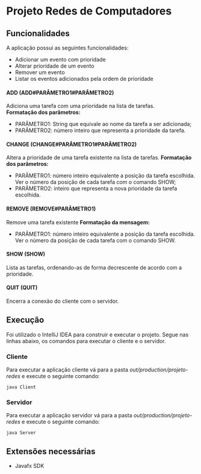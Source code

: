 # Projeto Redes de Computadores

## Funcionalidades
A aplicação possui as seguintes funcionalidades:
* Adicionar um evento com prioridade
* Alterar prioridade de um evento
* Remover um evento
* Listar os eventos adicionados pela ordem de prioridade

#### ADD    (ADD#PARÂMETRO1#PARÂMETRO2)
Adiciona uma tarefa com uma prioridade na lista de tarefas.  
**Formatação dos parâmetros:**
* PARÂMETRO1: String que equivale ao nome da tarefa a ser adicionada;
* PARÂMETRO2: número inteiro que representa a prioridade da tarefa.

#### CHANGE  (CHANGE#PARÂMETRO1#PARÂMETRO2)
Altera a prioridade de uma tarefa existente na lista de tarefas.
**Formatação dos parâmetros:**
* PARÂMETRO1: número inteiro equivalente a posição da tarefa escolhida. Ver o número da posição de cada tarefa com o comando SHOW;
* PARÂMETRO2: inteiro que representa a nova prioridade da tarefa escolhida.

#### REMOVE (REMOVE#PARÂMETRO1)
Remove uma tarefa existente
**Formatação da mensagem:**
* PARÂMETRO1: número inteiro equivalente a posição da tarefa escolhida. Ver o número da posição de cada tarefa com o comando SHOW.

#### SHOW (SHOW)
Lista as tarefas, ordenando-as de forma decrescente de acordo com a prioridade.

#### QUIT (QUIT)
Encerra a conexão do cliente com o servidor.

## Execução

Foi utilizado o IntelliJ IDEA para construir e executar o projeto. Segue nas linhas abaixo, os comandos para executar o cliente e o servidor.

### Cliente
Para executar a aplicação cliente vá para a pasta *out/production/projeto-redes* e execute o seguinte comando:
```
java Client 
```

### Servidor
Para executar a aplicação servidor vá para a pasta *out/production/projeto-redes* e execute o seguinte comando:
```
java Server
```
## Extensões necessárias
* Javafx SDK
